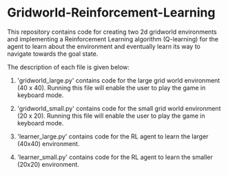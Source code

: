 # Gridworld-Reinforcement-Learning

This repository contains code for creating two 2d gridworld environments and implementing a Reinforcement Learning algorithm (Q-learning) for the agent to learn about the environment and eventually learn its way to navigate towards the goal state.

The description of each file is given below:

1. 'gridworld_large.py' contains code for the large grid world environment (40 x 40). Running this file will enable the user to play the game in keyboard mode.

2. 'gridworld_small.py' contains code for the small grid world environment (20 x 20). Running this file will enable the user to play the game in keyboard mode.


3. 'learner_large.py' contains code for the RL agent to learn the larger (40x40) environment.

4. 'learner_small.py' contains code for the RL agent to learn the smaller (20x20) environment.
